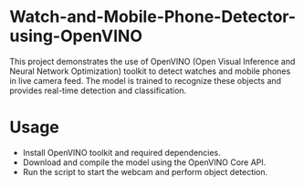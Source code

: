 # Watch-and-Mobile-Phone-Detector-using-OpenVINO
This project demonstrates the use of OpenVINO (Open Visual Inference and Neural Network Optimization) toolkit to detect watches and mobile phones in live camera feed. The model is trained to recognize these objects and provides real-time detection and classification.

# Usage
* Install OpenVINO toolkit and required dependencies.
* Download and compile the model using the OpenVINO Core API.
* Run the script to start the webcam and perform object detection.
